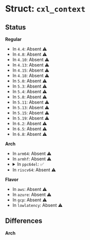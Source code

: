 # Struct: <code>cxl_context</code>

## Status
<b>Regular</b>
<ul>
<li>
In <code>4.4</code>: Absent ⚠️
</li>
<li>
In <code>4.8</code>: Absent ⚠️
</li>
<li>
In <code>4.10</code>: Absent ⚠️
</li>
<li>
In <code>4.13</code>: Absent ⚠️
</li>
<li>
In <code>4.15</code>: Absent ⚠️
</li>
<li>
In <code>4.18</code>: Absent ⚠️
</li>
<li>
In <code>5.0</code>: Absent ⚠️
</li>
<li>
In <code>5.3</code>: Absent ⚠️
</li>
<li>
In <code>5.4</code>: Absent ⚠️
</li>
<li>
In <code>5.8</code>: Absent ⚠️
</li>
<li>
In <code>5.11</code>: Absent ⚠️
</li>
<li>
In <code>5.13</code>: Absent ⚠️
</li>
<li>
In <code>5.15</code>: Absent ⚠️
</li>
<li>
In <code>5.19</code>: Absent ⚠️
</li>
<li>
In <code>6.2</code>: Absent ⚠️
</li>
<li>
In <code>6.5</code>: Absent ⚠️
</li>
<li>
In <code>6.8</code>: Absent ⚠️
</li>
</ul>
<b>Arch</b>
<ul>
<li>
In <code>arm64</code>: Absent ⚠️
</li>
<li>
In <code>armhf</code>: Absent ⚠️
</li>
<li>
<details>
<summary>In <code>ppc64el</code>: ✅</summary>

```c
struct cxl_context {
    struct cxl_afu *afu;
    phys_addr_t psn_phys;
    u64 psn_size;
    struct address_space *mapping;
    struct mutex mapping_lock;
    struct page *ff_page;
    bool mmio_err_ff;
    bool kernelapi;
    spinlock_t sste_lock;
    struct cxl_sste *sstp;
    u64 sstp0;
    u64 sstp1;
    unsigned int sst_size;
    unsigned int sst_lru;
    wait_queue_head_t wq;
    struct pid *pid;
    spinlock_t lock;
    u64 process_token;
    void *priv;
    long unsigned int *irq_bitmap;
    struct cxl_irq_ranges irqs;
    struct list_head irq_names;
    u64 fault_addr;
    u64 fault_dsisr;
    u64 afu_err;
    enum cxl_context_status status;
    struct mutex status_mutex;
    struct work_struct fault_work;
    u64 dsisr;
    u64 dar;
    struct cxl_process_element *elem;
    int pe;
    int external_pe;
    u32 irq_count;
    bool pe_inserted;
    bool master;
    bool kernel;
    bool pending_irq;
    bool pending_fault;
    bool pending_afu_err;
    struct cxl_afu_driver_ops *afu_driver_ops;
    atomic_t afu_driver_events;
    struct callback_head rcu;
    struct mm_struct *mm;
    u16 tidr;
    bool assign_tidr;
};
```
</details>
</li>
<li>
In <code>riscv64</code>: Absent ⚠️
</li>
</ul>
<b>Flavor</b>
<ul>
<li>
In <code>aws</code>: Absent ⚠️
</li>
<li>
In <code>azure</code>: Absent ⚠️
</li>
<li>
In <code>gcp</code>: Absent ⚠️
</li>
<li>
In <code>lowlatency</code>: Absent ⚠️
</li>
</ul>

## Differences
<b>Arch</b>
<ul>
</ul>
